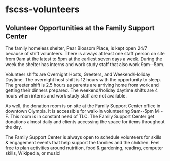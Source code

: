 # fscss-volunteers

## Volunteer Opportunities at the Family Support Center

The family homeless shelter, Pear Blossom Place, is kept open 24/7 because of shift volunteers. There is always at least one staff person on site from 9am at the latest to 5pm at the earliest seven days a week. During the week the shelter has interns and work study staff that also work 9am--5pm.

Volunteer shifts are Overnight Hosts, Greeters, and Weekend/Holiday Daytime. The overnight host shift is 12 hours with the opportunity to sleep. The greeter shift is 2.5 hours as parents are arriving home from work and getting their dinners prepared. The weekend/holiday daytime shifts are 4 hours when interns and work study staff are not available.

As well, the donation room is on site at the Family Support Center office in downtown Olympia. It is accessible for walk-in volunteering 9am--5pm M--F. This room is in constant need of TLC. The Family Support Center get donations almost daily and clients accessing the space for items throughout the day. 

The Family Support Center is always open to schedule volunteers for skills & engagement events that help support the families and the children. Feel free to plan activities around nutrition, food & gardening, reading, computer skills, Wikipedia, or music! 
